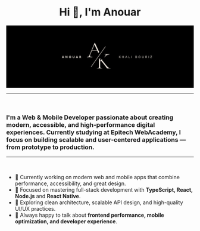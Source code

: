   <h1 align="center">Hi 👋, I'm Anouar </h1>
  
<img src="assets/anoaurheader.png" align="middle" alt="Imagen de cabecera de Anouar Khali">

<hr>
<p> </p>
<h3 align="left">
I'm a Web & Mobile Developer passionate about creating modern, accessible, and high-performance digital experiences.  
Currently studying at <strong>Epitech WebAcademy</strong>, I focus on building scalable and user-centered applications — from prototype to production.
</h3>
<hr>
<p> </p>

<ul>
<li>🚀 Currently working on modern web and mobile apps that combine performance, accessibility, and great design.</li>
<li>🧩 Focused on mastering full-stack development with <strong>TypeScript, React, Node.js</strong> and <strong>React Native</strong>.</li>
<li>🌱 Exploring clean architecture, scalable API design, and high-quality UI/UX practices.</li>
<li>💬 Always happy to talk about <strong>frontend performance, mobile optimization, and developer experience</strong>.</li>
</ul>

<p> </p>
